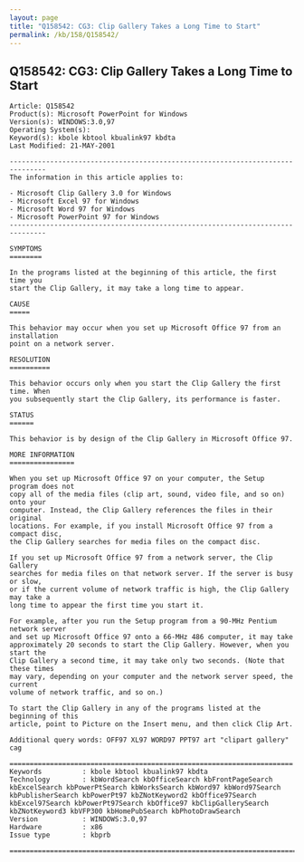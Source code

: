 ```yaml
---
layout: page
title: "Q158542: CG3: Clip Gallery Takes a Long Time to Start"
permalink: /kb/158/Q158542/
---
```


## Q158542: CG3: Clip Gallery Takes a Long Time to Start

	Article: Q158542
	Product(s): Microsoft PowerPoint for Windows
	Version(s): WINDOWS:3.0,97
	Operating System(s): 
	Keyword(s): kbole kbtool kbualink97 kbdta
	Last Modified: 21-MAY-2001
	
	-------------------------------------------------------------------------------
	The information in this article applies to:
	
	- Microsoft Clip Gallery 3.0 for Windows 
	- Microsoft Excel 97 for Windows 
	- Microsoft Word 97 for Windows 
	- Microsoft PowerPoint 97 for Windows 
	-------------------------------------------------------------------------------
	
	SYMPTOMS
	========
	
	In the programs listed at the beginning of this article, the first time you
	start the Clip Gallery, it may take a long time to appear.
	
	CAUSE
	=====
	
	This behavior may occur when you set up Microsoft Office 97 from an installation
	point on a network server.
	
	RESOLUTION
	==========
	
	This behavior occurs only when you start the Clip Gallery the first time. When
	you subsequently start the Clip Gallery, its performance is faster.
	
	STATUS
	======
	
	This behavior is by design of the Clip Gallery in Microsoft Office 97.
	
	MORE INFORMATION
	================
	
	When you set up Microsoft Office 97 on your computer, the Setup program does not
	copy all of the media files (clip art, sound, video file, and so on) onto your
	computer. Instead, the Clip Gallery references the files in their original
	locations. For example, if you install Microsoft Office 97 from a compact disc,
	the Clip Gallery searches for media files on the compact disc.
	
	If you set up Microsoft Office 97 from a network server, the Clip Gallery
	searches for media files on that network server. If the server is busy or slow,
	or if the current volume of network traffic is high, the Clip Gallery may take a
	long time to appear the first time you start it.
	
	For example, after you run the Setup program from a 90-MHz Pentium network server
	and set up Microsoft Office 97 onto a 66-MHz 486 computer, it may take
	approximately 20 seconds to start the Clip Gallery. However, when you start the
	Clip Gallery a second time, it may take only two seconds. (Note that these times
	may vary, depending on your computer and the network server speed, the current
	volume of network traffic, and so on.)
	
	To start the Clip Gallery in any of the programs listed at the beginning of this
	article, point to Picture on the Insert menu, and then click Clip Art.
	
	Additional query words: OFF97 XL97 WORD97 PPT97 art "clipart gallery" cag
	
	======================================================================
	Keywords          : kbole kbtool kbualink97 kbdta 
	Technology        : kbWordSearch kbOfficeSearch kbFrontPageSearch kbExcelSearch kbPowerPtSearch kbWorksSearch kbWord97 kbWord97Search kbPublisherSearch kbPowerPt97 kbZNotKeyword2 kbOffice97Search kbExcel97Search kbPowerPt97Search kbOffice97 kbClipGallerySearch kbZNotKeyword3 kbVFP300 kbHomePubSearch kbPhotoDrawSearch
	Version           : WINDOWS:3.0,97
	Hardware          : x86
	Issue type        : kbprb
	
	=============================================================================
	
